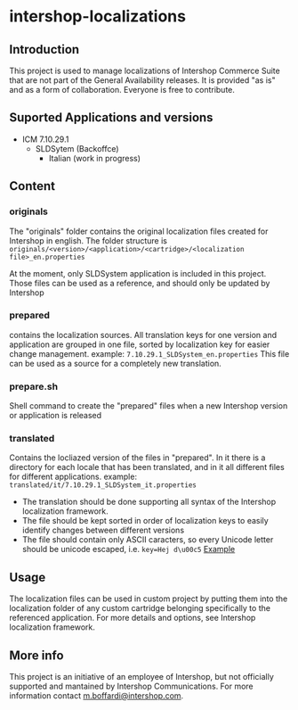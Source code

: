 # intershop-localizations
## Introduction
This project is used to manage localizations of Intershop Commerce Suite that are not part of the General Availability releases.
It is provided "as is" and as a form of collaboration. Everyone is free to contribute.

## Suported Applications and versions
* ICM 7.10.29.1 
  * SLDSytem (Backoffce)
    * Italian (work in progress)

## Content
### originals
The "originals" folder contains the original localization files created for Intershop in english. The folder structure is
`originals/<version>/<application>/<cartridge>/<localization file>_en.properties`

At the moment, only SLDSystem application is included in this project.
Those files can be used as a reference, and should only be updated by Intershop

### prepared
contains the localization sources. All translation keys for one version and application are grouped in one file, sorted by localization key for easier change management.
example: `7.10.29.1_SLDSystem_en.properties`
This file can be used as a source for a completely new translation.

### prepare.sh
Shell command to create the "prepared" files when a new Intershop version or application is released

### translated
Contains the locliazed version of the files in "prepared". In it there is a directory for each locale that has been translated, and in it all different files for different applications.
example: `translated/it/7.10.29.1_SLDSystem_it.properties`

* The translation should be done supporting all syntax of the Intershop localization framework.
* The file should be kept sorted in order of localization keys to easily identify changes between different versions
* The file should contain only ASCII caracters, so every Unicode letter should be unicode escaped, i.e. `key=Hej d\u00c5` [Example](https://www.mobilefish.com/services/unicode_escape_sequence_converter/unicode_escape_sequence_converter.php)

## Usage
The localization files can be used in custom project by putting them into the localization folder of any custom cartridge belonging specifically to the referenced application. For more details and options, see Intershop localization framework.

## More info
This project is an initiative of an employee of Intershop, but not officially supported and mantained by Intershop Communications.
For more information contact [m.boffardi@intershop.com](mailto:m.boffardi@intershop.com).

